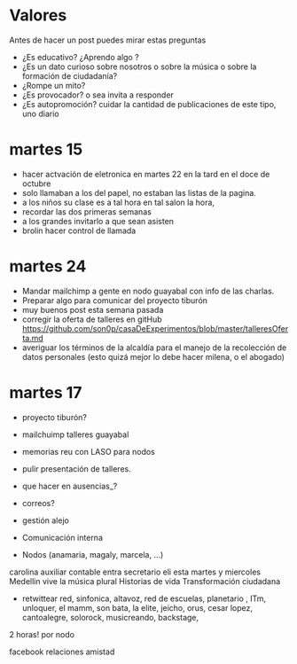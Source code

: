 # Valores



Antes de hacer un post puedes mirar estas preguntas
- ¿Es educativo? ¿Aprendo algo ?
- ¿Es un dato curioso sobre nosotros o sobre la música o sobre la formación de ciudadanía?
- ¿Rompe un mito?
- ¿Es provocador? o sea invita a responder
- ¿Es autopromoción? cuidar la cantidad de publicaciones de este tipo, uno diario


# martes 15
- hacer actvación de eletronica en martes 22 en la tard en el doce de octubre
- solo llamaban a los del papel, no estaban las listas de la pagina.
- a los niños su clase es a tal hora en tal salon la hora,
- recordar las dos primeras semanas
- a los grandes invitarlo a que sean asisten
- brolin hacer control de llamada


# martes 24
- Mandar mailchimp a gente en nodo guayabal con info de las charlas.
- Preparar algo para comunicar del proyecto tiburón
- muy buenos post esta semana pasada
- corregir la oferta de talleres en gitHub https://github.com/son0p/casaDeExperimentos/blob/master/talleresOferta.md
- averiguar los términos de la alcaldía para el manejo de la recolección de datos personales (esto quizá mejor lo debe hacer milena, o el abogado) 

# martes 17
- proyecto tiburón?
- mailchuimp talleres guayabal
- memorias reu con LASO para nodos
- pulir presentación de talleres.


- que hacer en ausencias_?

- correos? 
- gestión alejo
- Comunicación interna
- Nodos (anamaria, magaly, marcela, ...)


carolina auxiliar contable
entra secretario
eli esta martes y miercoles
Medellin vive la música plural
Historias de vida
Transformación ciudadana
- retwittear red, sinfonica, altavoz, red de escuelas, planetario , ITm, unloquer, el mamm, son bata, la elite, jeicho, orus, cesar lopez, cantoalegre, solorock, musicreando, backstage, 

2 horas! por nodo

facebook relaciones amistad






